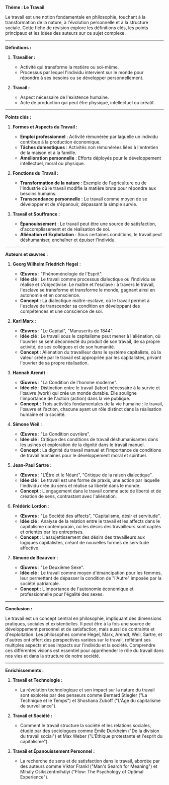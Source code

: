 **Thème : Le Travail**

Le travail est une notion fondamentale en philosophie, touchant à la transformation de la nature, à l'évolution personnelle et à la structure sociale. Cette fiche de révision explore les définitions clés, les points principaux et les idées des auteurs sur ce sujet complexe.

---

**Définitions :**

1. **Travailler :**
   - Activité qui transforme la matière ou soi-même.
   - Processus par lequel l'individu intervient sur le monde pour répondre à ses besoins ou se développer personnellement.

2. **Travail :**
   - Aspect nécessaire de l'existence humaine.
   - Acte de production qui peut être physique, intellectuel ou créatif.

---

**Points clés :**

1. **Formes et Aspects du Travail :**
   - **Emploi professionnel** : Activité rémunérée par laquelle un individu contribue à la production économique.
   - **Tâches domestiques** : Activités non rémunérées liées à l'entretien de la maison et à la famille.
   - **Amélioration personnelle** : Efforts déployés pour le développement intellectuel, moral ou physique.

2. **Fonctions du Travail :**
   - **Transformation de la nature** : Exemple de l'agriculture ou de l'industrie où le travail modifie la matière brute pour répondre aux besoins humains.
   - **Transcendance personnelle** : Le travail comme moyen de se développer et de s'épanouir, dépassant la simple survie.

3. **Travail et Souffrance :**
   - **Épanouissement** : Le travail peut être une source de satisfaction, d'accomplissement et de réalisation de soi.
   - **Aliénation et Exploitation** : Sous certaines conditions, le travail peut déshumaniser, enchaîner et épuiser l'individu.

---

**Auteurs et œuvres :**

1. **Georg Wilhelm Friedrich Hegel** :
   - **Œuvres** : "Phénoménologie de l'Esprit".
   - **Idée clé** : Le travail comme processus dialectique où l'individu se réalise et s'objectivise. Le maître et l'esclave : à travers le travail, l'esclave se transforme et transforme le monde, gagnant ainsi en autonomie et en conscience.
   - **Concept** : La dialectique maître-esclave, où le travail permet à l'esclave de transcender sa condition en développant des compétences et une conscience de soi.

2. **Karl Marx** :
   - **Œuvres** : "Le Capital", "Manuscrits de 1844".
   - **Idée clé** : Le travail sous le capitalisme peut mener à l'aliénation, où l'ouvrier se sent déconnecté du produit de son travail, de sa propre activité, de ses collègues et de son humanité.
   - **Concept** : Aliénation du travailleur dans le système capitaliste, où la valeur créée par le travail est appropriée par les capitalistes, privant l'ouvrier de sa propre réalisation.

3. **Hannah Arendt** :
   - **Œuvres** : "La Condition de l'homme moderne".
   - **Idée clé** : Distinction entre le travail (labor) nécessaire à la survie et l'œuvre (work) qui crée un monde durable. Elle souligne l'importance de l'action (action) dans la vie publique.
   - **Concept** : Trois activités fondamentales de la vie humaine : le travail, l'œuvre et l'action, chacune ayant un rôle distinct dans la réalisation humaine et la société.

4. **Simone Weil** :
   - **Œuvres** : "La Condition ouvrière".
   - **Idée clé** : Critique des conditions de travail déshumanisantes dans les usines et exploration de la dignité dans le travail manuel.
   - **Concept** : La dignité du travail manuel et l'importance de conditions de travail humaines pour le développement moral et spirituel.

5. **Jean-Paul Sartre** :
   - **Œuvres** : "L'Être et le Néant", "Critique de la raison dialectique".
   - **Idée clé** : Le travail est une forme de praxis, une action par laquelle l'individu crée du sens et réalise sa liberté dans le monde.
   - **Concept** : L'engagement dans le travail comme acte de liberté et de création de sens, contrastant avec l'aliénation.

6. **Frédéric Lordon** :
   - **Œuvres** : "La Société des affects", "Capitalisme, désir et servitude".
   - **Idée clé** : Analyse de la relation entre le travail et les affects dans le capitalisme contemporain, où les désirs des travailleurs sont captés et orientés par les entreprises.
   - **Concept** : L'assujettissement des désirs des travailleurs aux logiques capitalistes, créant de nouvelles formes de servitude affective.

7. **Simone de Beauvoir** :
   - **Œuvres** : "Le Deuxième Sexe".
   - **Idée clé** : Le travail comme moyen d'émancipation pour les femmes, leur permettant de dépasser la condition de "l'Autre" imposée par la société patriarcale.
   - **Concept** : L'importance de l'autonomie économique et professionnelle pour l'égalité des sexes.

---

**Conclusion :**

Le travail est un concept central en philosophie, impliquant des dimensions pratiques, sociales et existentielles. Il peut être à la fois une source de développement personnel et de satisfaction, mais aussi de contrainte et d'exploitation. Les philosophes comme Hegel, Marx, Arendt, Weil, Sartre, et d'autres ont offert des perspectives variées sur le travail, reflétant ses multiples aspects et ses impacts sur l'individu et la société. Comprendre ces différentes visions est essentiel pour appréhender le rôle du travail dans nos vies et dans la structure de notre société.

---

**Enrichissements :**

1. **Travail et Technologie :**
   - La révolution technologique et son impact sur la nature du travail sont explorés par des penseurs comme Bernard Stiegler ("La Technique et le Temps") et Shoshana Zuboff ("L'Âge du capitalisme de surveillance").

2. **Travail et Société :**
   - Comment le travail structure la société et les relations sociales, étudié par des sociologues comme Émile Durkheim ("De la division du travail social") et Max Weber ("L'Éthique protestante et l'esprit du capitalisme").

3. **Travail et Épanouissement Personnel :**
   - La recherche de sens et de satisfaction dans le travail, abordée par des auteurs comme Viktor Frankl ("Man's Search for Meaning") et Mihály Csíkszentmihályi ("Flow: The Psychology of Optimal Experience").
